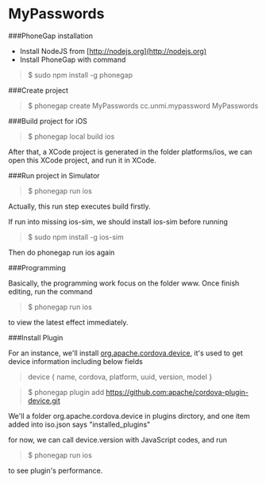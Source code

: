 MyPasswords
===========

###PhoneGap installation

* Install NodeJS from [http://nodejs.org](http://nodejs.org)
* Install PhoneGap with command

> $ sudo npm install -g phonegap

###Create project

> $ phonegap create MyPasswords cc.unmi.mypassword MyPasswords

###Build project for iOS

> $ phonegap local build ios

After that, a XCode project is generated in the folder platforms/ios, we can open this XCode project, and run it in XCode.

###Run project in Simulator

> $ phonegap run ios

Actually, this run step executes build firstly.

If run into missing ios-sim, we should install ios-sim before running

> $ sudo npm install -g ios-sim

Then do phonegap run ios again

###Programming

Basically, the programming work focus on the folder www. Once finish editing, run the command

> $ phonegap run ios

to view the latest effect immediately.

###Install Plugin

For an instance, we'll install [org.apache.cordova.device](https://build.phonegap.com/plugins/250), it's used to get device information including below fields
> device { name, cordova, platform, uuid, version, model }

> $ phonegap plugin add https://github.com:apache/cordova-plugin-device.git

We'll a folder org.apache.cordova.device in plugins dirctory, and one item added into iso.json says "installed_plugins"

for now, we can call device.version with JavaScript codes, and run

> $ phonegap run ios

to see plugin's performance.